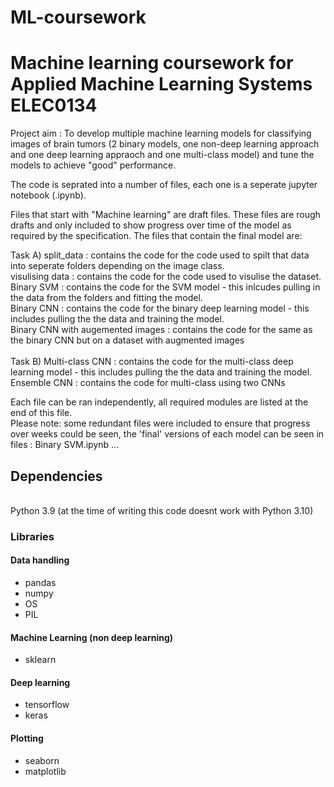 # ML-coursework
<h1>Machine learning coursework for Applied Machine Learning Systems ELEC0134</h1>

Project aim : To develop multiple machine learning models for classifying images of brain tumors (2 binary models, one non-deep learning approach and one deep learning appraoch and one multi-class model) and tune the models to achieve "good" performance. 

The code is seprated into a number of files, each one is a seperate jupyter notebook (.ipynb). <br />

Files that start with "Machine learning" are draft files. These files are rough drafts and only included to show progress over time of the model as required by the specification. The files that contain the final model are:

Task A)
split_data : contains the code for the code used to spilt that data into seperate folders depending on the image class.<br />
visulising data : contains the code for the code used to visulise the dataset.<br />
Binary SVM : contains the code for the SVM model - this inlcudes pulling in the data from the folders and fitting the model.<br />
Binary CNN : contains the code for the binary deep learning model - this includes pulling the the data and training the model.<br />
Binary CNN with augemented images : contains the code for the same as the binary CNN but on a dataset with augmented images <br />
<br>
Task B)
Multi-class CNN : contains the code for the multi-class deep learning model - this includes pulling the the data and training the model.<br />
Ensemble CNN : contains the code for multi-class using two CNNs 

Each file can be ran independently, all required modules are listed at the end of this file.  
Please note: some redundant files were included to ensure that progress over weeks could be seen, the 'final' versions of each model can be seen in files : Binary SVM.ipynb ...

<h2>Dependencies</h2> 
<br>
Python 3.9 (at the time of writing this code doesnt work with Python 3.10)

<h3>Libraries</h3>
<h4>Data handling</h4>
<ul>
 <li> pandas </li>
 <li> numpy </li>
 <li> OS </li>
 <li> PIL </li>
</ul>
<h4>Machine Learning (non deep learning)</h4>
<ul>
 <li> sklearn </li>
</ul>
<h4>Deep learning</h4>
<ul> 
 <li> tensorflow </li>
 <li> keras </li>
</ul>
<h4>Plotting</h4>
<ul>
 <li> seaborn </li>
 <li> matplotlib </li>
</ul>

